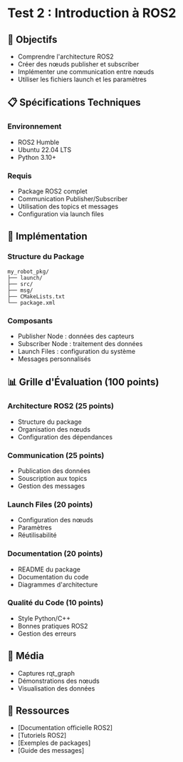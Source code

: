 # Test 2 : Introduction à ROS2

## 🎯 Objectifs
- Comprendre l'architecture ROS2
- Créer des nœuds publisher et subscriber
- Implémenter une communication entre nœuds
- Utiliser les fichiers launch et les paramètres

## 📋 Spécifications Techniques

### Environnement
- ROS2 Humble
- Ubuntu 22.04 LTS
- Python 3.10+

### Requis
- Package ROS2 complet
- Communication Publisher/Subscriber
- Utilisation des topics et messages
- Configuration via launch files

## 🔧 Implémentation

### Structure du Package
```
my_robot_pkg/
├── launch/
├── src/
├── msg/
├── CMakeLists.txt
└── package.xml
```

### Composants
- Publisher Node : données des capteurs
- Subscriber Node : traitement des données
- Launch Files : configuration du système
- Messages personnalisés

## 📊 Grille d'Évaluation (100 points)

### Architecture ROS2 (25 points)
- Structure du package
- Organisation des nœuds
- Configuration des dépendances

### Communication (25 points)
- Publication des données
- Souscription aux topics
- Gestion des messages

### Launch Files (20 points)
- Configuration des nœuds
- Paramètres
- Réutilisabilité

### Documentation (20 points)
- README du package
- Documentation du code
- Diagrammes d'architecture

### Qualité du Code (10 points)
- Style Python/C++
- Bonnes pratiques ROS2
- Gestion des erreurs

## 📸 Média
- Captures rqt_graph
- Démonstrations des nœuds
- Visualisation des données

## 🔗 Ressources
- [Documentation officielle ROS2]
- [Tutoriels ROS2]
- [Exemples de packages]
- [Guide des messages]
